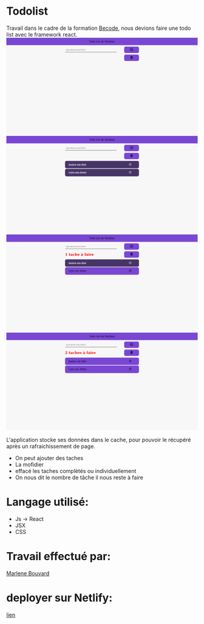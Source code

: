 # Todolist

Travail dans le cadre de la formation [Becode](https://becode.org/), nous devions faire une todo list avec le framework react.
![img](./src/img/todolist.png)
![img](./src/img/todolist-1.png)
![img](./src/img/todoList-2.png)
![img](./src/img/todolist-3.png)

L'application stocke ses données dans le cache, pour pouvoir le récupéré après un rafraichissement de page.
* On peut ajouter des taches
* La mofidier
* effacé les taches complètés ou individuellement
* On nous dit le nombre de tâche il nous reste à faire
 

# Langage utilisé:
* Js -> React
* JSX
* CSS

# Travail effectué par:
[Marlene Bouvard](https://github.com/llyllyra/todolist-react)

# deployer sur Netlify:
[lien]()